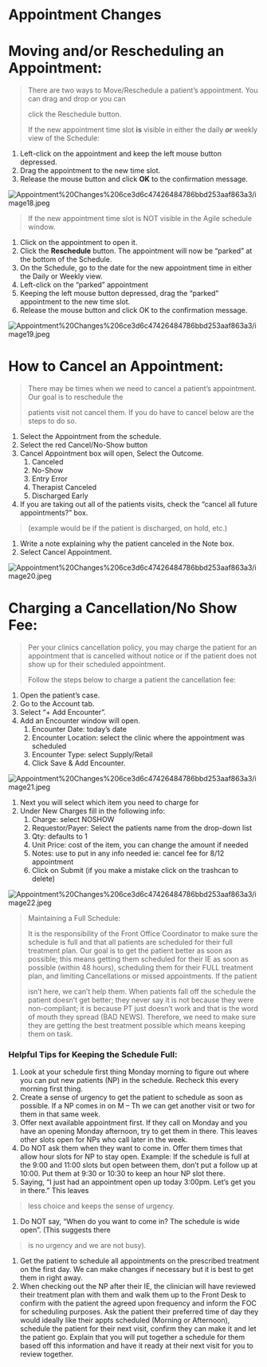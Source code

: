 # Appointment Changes

# Moving and/or Rescheduling an Appointment:

> There are two ways to Move/Reschedule a patient’s appointment. You can drag and drop or you can
> 
> 
> click the Reschedule button.
> 
> If the new appointment time slot **is** visible in either the daily ***or*** weekly view of the Schedule:
> 
1. Left-click on the appointment and keep the left mouse button depressed.
2. Drag the appointment to the new time slot.
3. Release the mouse button and click **OK** to the confirmation message.

![Appointment%20Changes%206ce3d6c47426484786bbd253aaf863a3/image18.jpeg](Appointment%20Changes%206ce3d6c47426484786bbd253aaf863a3/image18.jpeg)

> If the new appointment time slot is NOT visible in the Agile schedule window.
> 
1. Click on the appointment to open it.
2. Click the **Reschedule** button. The appointment will now be “parked” at the bottom of the Schedule.
3. On the Schedule, go to the date for the new appointment time in either the Daily or Weekly view.
4. Left-click on the “parked” appointment
5. Keeping the left mouse button depressed, drag the “parked” appointment to the new time slot.
6. Release the mouse button and click OK to the confirmation message.

![Appointment%20Changes%206ce3d6c47426484786bbd253aaf863a3/image19.jpeg](Appointment%20Changes%206ce3d6c47426484786bbd253aaf863a3/image19.jpeg)

# How to Cancel an Appointment:

> There may be times when we need to cancel a patient’s appointment. Our goal is to reschedule the
> 
> 
> patients visit not cancel them. If you do have to cancel below are the steps to do so.
> 
1. Select the Appointment from the schedule.
2. Select the red Cancel/No-Show button
3. Cancel Appointment box will open, Select the Outcome.
    1. Canceled
    2. No-Show
    3. Entry Error
    4. Therapist Canceled
    5. Discharged Early
4. If you are taking out all of the patients visits, check the “cancel all future appointments?” box.

> (example would be if the patient is discharged, on hold, etc.)
> 
1. Write a note explaining why the patient canceled in the Note box.
2. Select Cancel Appointment.

![Appointment%20Changes%206ce3d6c47426484786bbd253aaf863a3/image20.jpeg](Appointment%20Changes%206ce3d6c47426484786bbd253aaf863a3/image20.jpeg)

# Charging a Cancellation/No Show Fee:

> Per your clinics cancellation policy, you may charge the patient for an appointment that is cancelled without notice or if the patient does not show up for their scheduled appointment.
> 
> 
> Follow the steps below to charge a patient the cancellation fee:
> 
1. Open the patient’s case.
2. Go to the Account tab.
3. Select “+ Add Encounter”.
4. Add an Encounter window will open.
    1. Encounter Date: today’s date
    2. Encounter Location: select the clinic where the appointment was scheduled
    3. Encounter Type: select Supply/Retail
    4. Click Save & Add Encounter.

![Appointment%20Changes%206ce3d6c47426484786bbd253aaf863a3/image21.jpeg](Appointment%20Changes%206ce3d6c47426484786bbd253aaf863a3/image21.jpeg)

1. Next you will select which item you need to charge for
2. Under New Charges fill in the following info:
    1. Charge: select NOSHOW
    2. Requestor/Payer: Select the patients name from the drop-down list
    3. Qty: defaults to 1
    4. Unit Price: cost of the item, you can change the amount if needed
    5. Notes: use to put in any info needed ie: cancel fee for 8/12 appointment
    6. Click on Submit (if you make a mistake click on the trashcan to delete)

![Appointment%20Changes%206ce3d6c47426484786bbd253aaf863a3/image22.jpeg](Appointment%20Changes%206ce3d6c47426484786bbd253aaf863a3/image22.jpeg)

> Maintaining a Full Schedule:
> 
> 
> It is the responsibility of the Front Office Coordinator to make sure the schedule is full and that all patients are scheduled for their full treatment plan. Our goal is to get the patient better as soon as possible; this means getting them scheduled for their IE as soon as possible (within 48 hours), scheduling them for their FULL treatment plan, and limiting Cancellations or missed appointments. If the patient
> 
> isn’t here, we can’t help them. When patients fall off the schedule the patient doesn’t get better; they never say it is not because they were non-compliant; it is because PT just doesn’t work and that is the word of mouth they spread (BAD NEWS). Therefore, we need to make sure they are getting the best treatment possible which means keeping them on task.
> 

### Helpful Tips for Keeping the Schedule Full:

1. Look at your schedule first thing Monday morning to figure out where you can put new patients (NP) in the schedule. Recheck this every morning first thing.
2. Create a sense of urgency to get the patient to schedule as soon as possible. If a NP comes in on M – Th we can get another visit or two for them in that same week.
3. Offer next available appointment first. If they call on Monday and you have an opening Monday afternoon, try to get them in there. This leaves other slots open for NPs who call later in the week.
4. Do NOT ask them when they want to come in. Offer them times that allow hour slots for NP to stay open. Example: If the schedule is full at the 9:00 and 11:00 slots but open between them, don’t put a follow up at 10:00. Put them at 9:30 or 10:30 to keep an hour NP slot there.
5. Saying, “I just had an appointment open up today 3:00pm. Let’s get you in there.” This leaves

> less choice and keeps the sense of urgency.
> 
1. Do NOT say, “When do you want to come in? The schedule is wide open”. (This suggests there

> is no urgency and we are not busy).
> 
1. Get the patient to schedule all appointments on the prescribed treatment on the first day. We can make changes if necessary but it is best to get them in right away.
2. When checking out the NP after their IE, the clinician will have reviewed their treatment plan with them and walk them up to the Front Desk to confirm with the patient the agreed upon frequency and inform the FOC for scheduling purposes. Ask the patient their preferred time of day they would ideally like their appts scheduled (Morning or Afternoon), schedule the patient for their next visit, confirm they can make it and let the patient go. Explain that you will put together a schedule for them based off this information and have it ready at their next visit for you to review together.